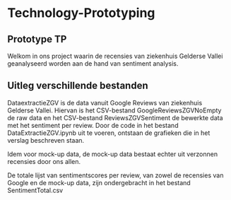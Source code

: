 # Technology-Prototyping
## Prototype TP

Welkom in ons project waarin de recensies van ziekenhuis Gelderse Vallei geanalyseerd worden aan de hand van sentiment analysis.

## Uitleg verschillende bestanden

DataextractieZGV is de data vanuit Google Reviews van ziekenhuis Gelderse Vallei. Hiervan is het CSV-bestand GoogleReviewsZGVNoEmpty de raw data en het CSV-bestand ReviewsZGVSentiment de bewerkte data met het sentiment per review. Door de code in het bestand DataExtractieZGV.ipynb uit te voeren, ontstaan de grafieken die in het verslag beschreven staan.

Idem voor mock-up data, de mock-up data bestaat echter uit verzonnen recensies door ons allen.

De totale lijst van sentimentscores per review, van zowel de recensies van Google en de mock-up data, zijn ondergebracht in het bestand SentimentTotal.csv

